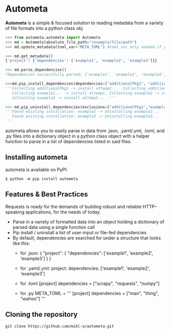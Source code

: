 # Autometa

**Autometa** is a simple & focused solution to reading metadata from a variety of file formats into a python class obj

```python
>>> from autometa.autometa import Autometa
>>> md = Autometa(absolute_file_path="/example/file/path")
>>> md.update_metadata(toml_var="META_TOML") #toml_var only needed if you are reading a toml string from a .py 

>>> md.get_metadata()
{'project': {'dependencies': ['example1', 'example2', 'example3']}}

>>> md.parse_dependencies()
"Dependencies successfully parsed: ['example1', 'example2', 'example3']"

>>>md.pip_install_dependencies(dependencies=["additionalPkg1", "additionalPkg2"])
'''Collecting additionalPkg1 -> install attempt...  Collecting additionalPkg2 -> install attempt...
   Collecting example1... -> install attempt, Collecting example2 -> install attempt... ,
   Collecting example3 -> install attempt...  '''

>>> md.pip_uninstall_dependencies(exclusions=["additionalPkg1","example1"])
'''Found existing installation: example2 -> Uninstalling example2...
   Found existing installation: example3 -> Uninstalling example3...
'''
```

autometa allows you to easily parse in data from .json, .yaml/.yml, .toml, and .py files into a dictionary object in 
    a python class object with a helper function to parse in a list of dependencies listed in said files.

## Installing autometa

autometa is available on PyPI:

```console
$ python -m pip install autometa
```

## Features & Best Practices

Requests is ready for the demands of building robust and reliable HTTP–speaking applications, for the needs of today.

- Parse in a variety of formatted data into an object holding a dictionary of parsed data using a single function call
- Pip install / uninstall a list of user-input or file-fed dependencies
- By default, dependencies are searched for under a structure that looks like this:
  - for .json:
    {
        "project":
                {
                    "dependencies": ['example1', 'example2', 'example3']
                }
    }

  - for .yaml/.yml:
    project:
        dependencies: ['example1', 'example2', 'example3']
  
  - for .toml
    [project]
    dependencies = ["scrapy", "requests", "numpy"]

  - for .py
    META_TOML = '''
    [project]
    dependencies = ["man", "thing", "wahoo"]
    '''
    
## Cloning the repository

```shell
git clone https://github.com/mikl-o/autometa.git
```
